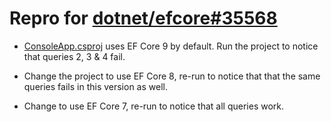 # Repro for [dotnet/efcore#35568](https://github.com/dotnet/efcore/issues/35568)

- [ConsoleApp.csproj](./ConsoleApp/ConsoleApp.csproj) uses EF Core 9 by default. Run the
  project to notice that queries 2, 3 & 4 fail.

- Change the project to use EF Core 8, re-run to notice that that the same queries fails in this
  version as well.

- Change to use EF Core 7, re-run to notice that all queries work.

